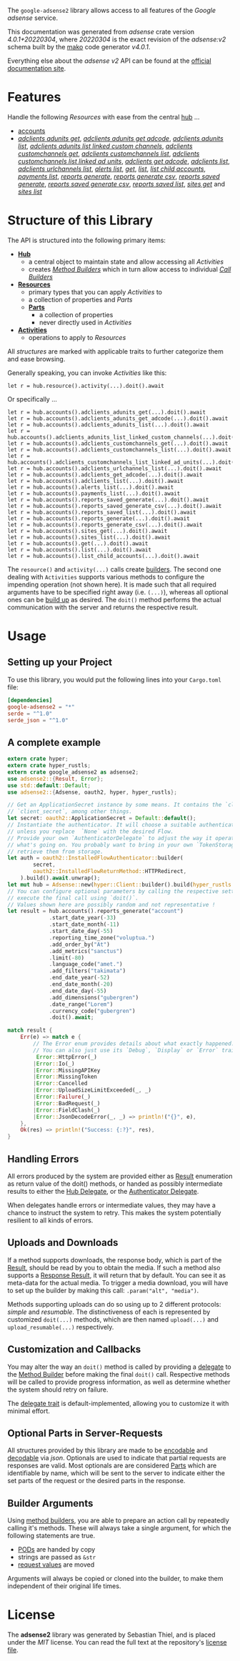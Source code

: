 <!---
DO NOT EDIT !
This file was generated automatically from 'src/generator/templates/api/README.md.mako'
DO NOT EDIT !
-->
The `google-adsense2` library allows access to all features of the *Google adsense* service.

This documentation was generated from *adsense* crate version *4.0.1+20220304*, where *20220304* is the exact revision of the *adsense:v2* schema built by the [mako](http://www.makotemplates.org/) code generator *v4.0.1*.

Everything else about the *adsense* *v2* API can be found at the
[official documentation site](https://developers.google.com/adsense/management/).
# Features

Handle the following *Resources* with ease from the central [hub](https://docs.rs/google-adsense2/4.0.1+20220304/google_adsense2/Adsense) ... 

* [accounts](https://docs.rs/google-adsense2/4.0.1+20220304/google_adsense2/api::Account)
 * [*adclients adunits get*](https://docs.rs/google-adsense2/4.0.1+20220304/google_adsense2/api::AccountAdclientAdunitGetCall), [*adclients adunits get adcode*](https://docs.rs/google-adsense2/4.0.1+20220304/google_adsense2/api::AccountAdclientAdunitGetAdcodeCall), [*adclients adunits list*](https://docs.rs/google-adsense2/4.0.1+20220304/google_adsense2/api::AccountAdclientAdunitListCall), [*adclients adunits list linked custom channels*](https://docs.rs/google-adsense2/4.0.1+20220304/google_adsense2/api::AccountAdclientAdunitListLinkedCustomChannelCall), [*adclients customchannels get*](https://docs.rs/google-adsense2/4.0.1+20220304/google_adsense2/api::AccountAdclientCustomchannelGetCall), [*adclients customchannels list*](https://docs.rs/google-adsense2/4.0.1+20220304/google_adsense2/api::AccountAdclientCustomchannelListCall), [*adclients customchannels list linked ad units*](https://docs.rs/google-adsense2/4.0.1+20220304/google_adsense2/api::AccountAdclientCustomchannelListLinkedAdUnitCall), [*adclients get adcode*](https://docs.rs/google-adsense2/4.0.1+20220304/google_adsense2/api::AccountAdclientGetAdcodeCall), [*adclients list*](https://docs.rs/google-adsense2/4.0.1+20220304/google_adsense2/api::AccountAdclientListCall), [*adclients urlchannels list*](https://docs.rs/google-adsense2/4.0.1+20220304/google_adsense2/api::AccountAdclientUrlchannelListCall), [*alerts list*](https://docs.rs/google-adsense2/4.0.1+20220304/google_adsense2/api::AccountAlertListCall), [*get*](https://docs.rs/google-adsense2/4.0.1+20220304/google_adsense2/api::AccountGetCall), [*list*](https://docs.rs/google-adsense2/4.0.1+20220304/google_adsense2/api::AccountListCall), [*list child accounts*](https://docs.rs/google-adsense2/4.0.1+20220304/google_adsense2/api::AccountListChildAccountCall), [*payments list*](https://docs.rs/google-adsense2/4.0.1+20220304/google_adsense2/api::AccountPaymentListCall), [*reports generate*](https://docs.rs/google-adsense2/4.0.1+20220304/google_adsense2/api::AccountReportGenerateCall), [*reports generate csv*](https://docs.rs/google-adsense2/4.0.1+20220304/google_adsense2/api::AccountReportGenerateCsvCall), [*reports saved generate*](https://docs.rs/google-adsense2/4.0.1+20220304/google_adsense2/api::AccountReportSavedGenerateCall), [*reports saved generate csv*](https://docs.rs/google-adsense2/4.0.1+20220304/google_adsense2/api::AccountReportSavedGenerateCsvCall), [*reports saved list*](https://docs.rs/google-adsense2/4.0.1+20220304/google_adsense2/api::AccountReportSavedListCall), [*sites get*](https://docs.rs/google-adsense2/4.0.1+20220304/google_adsense2/api::AccountSiteGetCall) and [*sites list*](https://docs.rs/google-adsense2/4.0.1+20220304/google_adsense2/api::AccountSiteListCall)




# Structure of this Library

The API is structured into the following primary items:

* **[Hub](https://docs.rs/google-adsense2/4.0.1+20220304/google_adsense2/Adsense)**
    * a central object to maintain state and allow accessing all *Activities*
    * creates [*Method Builders*](https://docs.rs/google-adsense2/4.0.1+20220304/google_adsense2/client::MethodsBuilder) which in turn
      allow access to individual [*Call Builders*](https://docs.rs/google-adsense2/4.0.1+20220304/google_adsense2/client::CallBuilder)
* **[Resources](https://docs.rs/google-adsense2/4.0.1+20220304/google_adsense2/client::Resource)**
    * primary types that you can apply *Activities* to
    * a collection of properties and *Parts*
    * **[Parts](https://docs.rs/google-adsense2/4.0.1+20220304/google_adsense2/client::Part)**
        * a collection of properties
        * never directly used in *Activities*
* **[Activities](https://docs.rs/google-adsense2/4.0.1+20220304/google_adsense2/client::CallBuilder)**
    * operations to apply to *Resources*

All *structures* are marked with applicable traits to further categorize them and ease browsing.

Generally speaking, you can invoke *Activities* like this:

```Rust,ignore
let r = hub.resource().activity(...).doit().await
```

Or specifically ...

```ignore
let r = hub.accounts().adclients_adunits_get(...).doit().await
let r = hub.accounts().adclients_adunits_get_adcode(...).doit().await
let r = hub.accounts().adclients_adunits_list(...).doit().await
let r = hub.accounts().adclients_adunits_list_linked_custom_channels(...).doit().await
let r = hub.accounts().adclients_customchannels_get(...).doit().await
let r = hub.accounts().adclients_customchannels_list(...).doit().await
let r = hub.accounts().adclients_customchannels_list_linked_ad_units(...).doit().await
let r = hub.accounts().adclients_urlchannels_list(...).doit().await
let r = hub.accounts().adclients_get_adcode(...).doit().await
let r = hub.accounts().adclients_list(...).doit().await
let r = hub.accounts().alerts_list(...).doit().await
let r = hub.accounts().payments_list(...).doit().await
let r = hub.accounts().reports_saved_generate(...).doit().await
let r = hub.accounts().reports_saved_generate_csv(...).doit().await
let r = hub.accounts().reports_saved_list(...).doit().await
let r = hub.accounts().reports_generate(...).doit().await
let r = hub.accounts().reports_generate_csv(...).doit().await
let r = hub.accounts().sites_get(...).doit().await
let r = hub.accounts().sites_list(...).doit().await
let r = hub.accounts().get(...).doit().await
let r = hub.accounts().list(...).doit().await
let r = hub.accounts().list_child_accounts(...).doit().await
```

The `resource()` and `activity(...)` calls create [builders][builder-pattern]. The second one dealing with `Activities` 
supports various methods to configure the impending operation (not shown here). It is made such that all required arguments have to be 
specified right away (i.e. `(...)`), whereas all optional ones can be [build up][builder-pattern] as desired.
The `doit()` method performs the actual communication with the server and returns the respective result.

# Usage

## Setting up your Project

To use this library, you would put the following lines into your `Cargo.toml` file:

```toml
[dependencies]
google-adsense2 = "*"
serde = "^1.0"
serde_json = "^1.0"
```

## A complete example

```Rust
extern crate hyper;
extern crate hyper_rustls;
extern crate google_adsense2 as adsense2;
use adsense2::{Result, Error};
use std::default::Default;
use adsense2::{Adsense, oauth2, hyper, hyper_rustls};

// Get an ApplicationSecret instance by some means. It contains the `client_id` and 
// `client_secret`, among other things.
let secret: oauth2::ApplicationSecret = Default::default();
// Instantiate the authenticator. It will choose a suitable authentication flow for you, 
// unless you replace  `None` with the desired Flow.
// Provide your own `AuthenticatorDelegate` to adjust the way it operates and get feedback about 
// what's going on. You probably want to bring in your own `TokenStorage` to persist tokens and
// retrieve them from storage.
let auth = oauth2::InstalledFlowAuthenticator::builder(
        secret,
        oauth2::InstalledFlowReturnMethod::HTTPRedirect,
    ).build().await.unwrap();
let mut hub = Adsense::new(hyper::Client::builder().build(hyper_rustls::HttpsConnectorBuilder::new().with_native_roots().https_or_http().enable_http1().enable_http2().build()), auth);
// You can configure optional parameters by calling the respective setters at will, and
// execute the final call using `doit()`.
// Values shown here are possibly random and not representative !
let result = hub.accounts().reports_generate("account")
             .start_date_year(-33)
             .start_date_month(-11)
             .start_date_day(-55)
             .reporting_time_zone("voluptua.")
             .add_order_by("At")
             .add_metrics("sanctus")
             .limit(-80)
             .language_code("amet.")
             .add_filters("takimata")
             .end_date_year(-52)
             .end_date_month(-20)
             .end_date_day(-55)
             .add_dimensions("gubergren")
             .date_range("Lorem")
             .currency_code("gubergren")
             .doit().await;

match result {
    Err(e) => match e {
        // The Error enum provides details about what exactly happened.
        // You can also just use its `Debug`, `Display` or `Error` traits
         Error::HttpError(_)
        |Error::Io(_)
        |Error::MissingAPIKey
        |Error::MissingToken
        |Error::Cancelled
        |Error::UploadSizeLimitExceeded(_, _)
        |Error::Failure(_)
        |Error::BadRequest(_)
        |Error::FieldClash(_)
        |Error::JsonDecodeError(_, _) => println!("{}", e),
    },
    Ok(res) => println!("Success: {:?}", res),
}

```
## Handling Errors

All errors produced by the system are provided either as [Result](https://docs.rs/google-adsense2/4.0.1+20220304/google_adsense2/client::Result) enumeration as return value of
the doit() methods, or handed as possibly intermediate results to either the 
[Hub Delegate](https://docs.rs/google-adsense2/4.0.1+20220304/google_adsense2/client::Delegate), or the [Authenticator Delegate](https://docs.rs/yup-oauth2/*/yup_oauth2/trait.AuthenticatorDelegate.html).

When delegates handle errors or intermediate values, they may have a chance to instruct the system to retry. This 
makes the system potentially resilient to all kinds of errors.

## Uploads and Downloads
If a method supports downloads, the response body, which is part of the [Result](https://docs.rs/google-adsense2/4.0.1+20220304/google_adsense2/client::Result), should be
read by you to obtain the media.
If such a method also supports a [Response Result](https://docs.rs/google-adsense2/4.0.1+20220304/google_adsense2/client::ResponseResult), it will return that by default.
You can see it as meta-data for the actual media. To trigger a media download, you will have to set up the builder by making
this call: `.param("alt", "media")`.

Methods supporting uploads can do so using up to 2 different protocols: 
*simple* and *resumable*. The distinctiveness of each is represented by customized 
`doit(...)` methods, which are then named `upload(...)` and `upload_resumable(...)` respectively.

## Customization and Callbacks

You may alter the way an `doit()` method is called by providing a [delegate](https://docs.rs/google-adsense2/4.0.1+20220304/google_adsense2/client::Delegate) to the 
[Method Builder](https://docs.rs/google-adsense2/4.0.1+20220304/google_adsense2/client::CallBuilder) before making the final `doit()` call. 
Respective methods will be called to provide progress information, as well as determine whether the system should 
retry on failure.

The [delegate trait](https://docs.rs/google-adsense2/4.0.1+20220304/google_adsense2/client::Delegate) is default-implemented, allowing you to customize it with minimal effort.

## Optional Parts in Server-Requests

All structures provided by this library are made to be [encodable](https://docs.rs/google-adsense2/4.0.1+20220304/google_adsense2/client::RequestValue) and 
[decodable](https://docs.rs/google-adsense2/4.0.1+20220304/google_adsense2/client::ResponseResult) via *json*. Optionals are used to indicate that partial requests are responses 
are valid.
Most optionals are are considered [Parts](https://docs.rs/google-adsense2/4.0.1+20220304/google_adsense2/client::Part) which are identifiable by name, which will be sent to 
the server to indicate either the set parts of the request or the desired parts in the response.

## Builder Arguments

Using [method builders](https://docs.rs/google-adsense2/4.0.1+20220304/google_adsense2/client::CallBuilder), you are able to prepare an action call by repeatedly calling it's methods.
These will always take a single argument, for which the following statements are true.

* [PODs][wiki-pod] are handed by copy
* strings are passed as `&str`
* [request values](https://docs.rs/google-adsense2/4.0.1+20220304/google_adsense2/client::RequestValue) are moved

Arguments will always be copied or cloned into the builder, to make them independent of their original life times.

[wiki-pod]: http://en.wikipedia.org/wiki/Plain_old_data_structure
[builder-pattern]: http://en.wikipedia.org/wiki/Builder_pattern
[google-go-api]: https://github.com/google/google-api-go-client

# License
The **adsense2** library was generated by Sebastian Thiel, and is placed 
under the *MIT* license.
You can read the full text at the repository's [license file][repo-license].

[repo-license]: https://github.com/Byron/google-apis-rsblob/main/LICENSE.md

